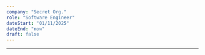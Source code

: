 ```yaml
---
company: "Secret Org."
role: "Software Engineer"
dateStart: "01/11/2025"
dateEnd: "now"
draft: false
---
```


---